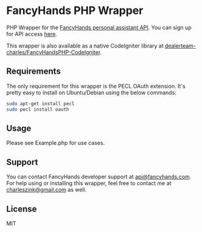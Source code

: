FancyHands PHP Wrapper
======================

PHP Wrapper for the [FancyHands personal assistant API]. You can sign up for API access [here].

This wrapper is also available as a native CodeIgniter library at [dealerteam-charles/FancyHandsPHP-CodeIgniter].

Requirements
------------
The only requirement for this wrapper is the PECL OAuth extension. It's pretty easy to install on Ubuntu/Debian using the below commands:

```sh
sudo apt-get install pecl
sudo pecl install oauth
```

Usage
-----

Please see Example.php for use cases.

Support
-------

You can contact FancyHands developer support at api@fancyhands.com. For help using or installing this wrapper, feel free to contact me at charleszink@gmail.com as well.

License
-------

MIT


[FancyHands personal assistant API]: https://www.fancyhands.com/developer
[here]: https://www.fancyhands.com/api/explorer
[dealerteam-charles/FancyHandsPHP-CodeIgniter]: https://github.com/dealerteam-charles/FancyHandsPHP-CodeIgniter